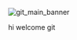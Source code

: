 ![git_main_banner](https://github.com/user-attachments/assets/b03cbe2d-8963-4fff-862b-128aaf811d54)


hi welcome git
